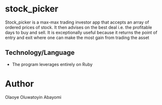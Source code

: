 # stock_picker
Stock_picker is a max-max trading investor app that accepts an array of ordered prices of stock. It then advises on the best deal i.e. the profitable days to buy and sell.
It is exceptionally useful because it returns the point of entry and exit where one can make the most gain from trading the asset

## Technology/Language
- The program leverages entirely on Ruby

# Author
Olaoye Oluwatoyin Abayomi
